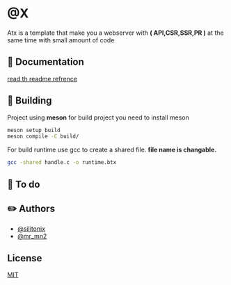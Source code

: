 # @X

Atx is a template that make you a webserver with **( API,CSR,SSR,PR )** at the same time with small amount of code
## :scroll: Documentation

[read th readme refrence](https://github.com/silitonix/atx/tree/main/doc)


## :construction: Building

Project using **meson** for build project you need to install meson

```bash
meson setup build
meson compile -C build/
```

For build runtime use gcc to create a shared file. **file name is changable.**
```bash
gcc -shared handle.c -o runtime.btx
```
## :memo: To do

## :pencil2: Authors

- [@silitonix](https://www.github.com/silitonix)
- [@mr_mn2](https://www.github.com/mr_mn2)

## License

[MIT](https://choosealicense.com/licenses/mit/)
